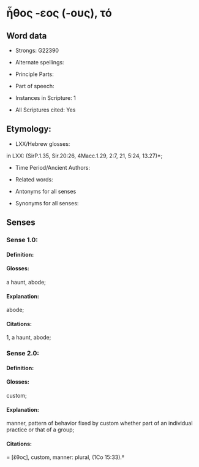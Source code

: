 # ἦθος -εος (-ους), τό

<!-- Status: S2=NeedsReview -->
<!-- Lexica used for edits: BDAG;LN  -->

## Word data

* Strongs: G22390

* Alternate spellings:



* Principle Parts: 


* Part of speech: 


* Instances in Scripture: 1

* All Scriptures cited: Yes

## Etymology: 


* LXX/Hebrew glosses: 

in LXX: (SirP.1.35, Sir.20:26, 4Macc.1.29, 2:7, 21, 5:24, 13.27)*;

* Time Period/Ancient Authors: 


* Related words: 

* Antonyms for all senses

* Synonyms for all senses: 


## Senses 


### Sense  1.0: 

#### Definition: 

#### Glosses: 

a haunt, abode; 

#### Explanation: 

abode; 

#### Citations: 

1, a haunt, abode;

### Sense  2.0: 

#### Definition: 

#### Glosses: 

custom; 

#### Explanation: 

manner, pattern of behavior fixed by custom whether part of an individual practice or that of a group; 

#### Citations: 

= [ἔθος], custom, manner: plural, (1Co 15:33).†
